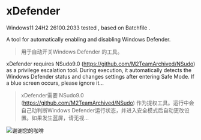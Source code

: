 # xDefender


Windows11 24H2 26100.2033 tested , based on Batchfile .


A tool for automatically enabling and disabling Windows Defender.

> 用于自动开关Windows Defender 的工具。

xDefender requires NSudo9.0 (https://github.com/M2TeamArchived/NSudo) as a privilege escalation tool. During execution, it automatically detects the Windows Defender status and changes settings after entering Safe Mode. If a blue screen occurs, please ignore it...

> xDefender需要 NSudo9.0 (https://github.com/M2TeamArchived/NSudo) 作为提权工具。运行中会自己动判断Windows Defender运行状态，并进入安全模式后自动更改设置。如果发生蓝屏，请无视...


![谢谢您的咖啡](https://github.com/user-attachments/assets/11024aa3-5a61-4d12-8a27-66bc912ad0ac)
